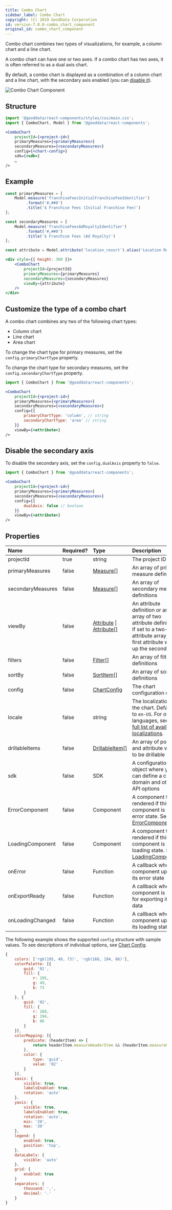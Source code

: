 ```yaml
---
title: Combo Chart
sidebar_label: Combo Chart
copyright: (C) 2019 GoodData Corporation
id: version-7.0.0-combo_chart_component
original_id: combo_chart_component
---
```


Combo chart combines two types of visualizations, for example, a column chart and a line chart.

A combo chart can have one or two axes. If a combo chart has two axes, it is often referred to as a dual axis chart.

By default, a combo chart is displayed as a combination of a column chart and a line chart, with the secondary axis enabled (you can [disable it](#disable-the-secondary-axis)).

![Combo Chart Component](assets/combo_chart.png "Combo Chart Component")

## Structure

```jsx
import '@gooddata/react-components/styles/css/main.css';
import { ComboChart, Model } from '@gooddata/react-components';

<ComboChart
    projectId={<project-id>}
    primaryMeasures={<primaryMeasures>}
    secondaryMeasures={<secondaryMeasures>}
    config={<chart-config>}
    sdk={<sdk>}
    …
/>
```

## Example

```jsx
const primaryMeasures = [
    Model.measure('franchiseFeesInitialFranchiseFeeIdentifier')
         .format('#,##0')
         .title('$ Franchise Fees (Initial Franchise Fee)')   
];

const secondaryMeasures = [
    Model.measure('franchiseFeesAdRoyaltyIdentifier')
         .format('#,##0')
         .title('$ Franchise Fees (Ad Royalty)')
];

const attribute = Model.attribute('location_resort').alias('Location Resort');

<div style={{ height: 300 }}>
    <ComboChart
        projectId={projectId}
        primaryMeasures={primaryMeasures}
        secondaryMeasures={secondaryMeasures}
        viewBy={attribute}
    />
</div>
```

## Customize the type of a combo chart

A combo chart combines any two of the following chart types:
* Column chart
* Line chart
* Area chart

To change the chart type for primary measures, set the `config.primaryChartType` property.

To change the chart type for secondary measures, set the `config.secondaryChartType` property.

```jsx
import { ComboChart } from '@gooddata/react-components';

<ComboChart
    projectId={<project-id>}
    primaryMeasures={<primaryMeasures>}
    secondaryMeasures={<secondaryMeasures>}
    config={{
        primaryChartType: 'column', // string
        secondaryChartType: 'area' // string
    }}
    viewBy={<attribute>}
/>
```

## Disable the secondary axis

To disable the secondary axis, set the `config.dualAxis` property to `false`.

```jsx
import { ComboChart } from '@gooddata/react-components';

<ComboChart
    projectId={<project-id>}
    primaryMeasures={<primaryMeasures>}
    secondaryMeasures={<secondaryMeasures>}
    config={{
        dualAxis: false // boolean
    }}
    viewBy={<attribute>}
/>
```

## Properties

| Name | Required? | Type | Description |
| :--- | :--- | :--- | :--- |
| projectId | true | string | The project ID |
| primaryMeasures | false | [Measure[]](afm.md#measure) | An array of primary measure definitions |
| secondaryMeasures | false | [Measure[]](afm.md#measure) | An array of secondary measure definitions |
| viewBy | false | [Attribute](afm.md#attribute) &#124; [Attribute[]](afm.md#attribute) | An attribute definition or an array of two attribute definitions. If set to a two-attribute array, the first attribute wraps up the second one. |
| filters | false | [Filter[]](filter_visual_components.md) | An array of filter definitions |
| sortBy | false | [SortItem[]](result_specification.md#sorting) | An array of sort definitions |
| config | false | [ChartConfig](15_props__chart_config.md) | The chart configuration object |
| locale | false | string | The localization of the chart. Defaults to `en-US`. For other languages, see the [full list of available localizations](https://github.com/gooddata/gooddata-react-components/tree/master/src/translations). |
| drillableItems | false | [DrillableItem[]](15_props__drillable_item.md) | An array of points and attribute values to be drillable |
| sdk | false | SDK | A configuration object where you can define a custom domain and other API options |
| ErrorComponent | false | Component | A component to be rendered if this component is in error state. See [ErrorComponent](15_props__error_component.md).|
| LoadingComponent | false | Component | A component to be rendered if this component is in loading state. See [LoadingComponent](loading_component.md).|
| onError | false | Function | A callback when the component updates its error state |
| onExportReady | false | Function | A callback when the component is ready for exporting its data |
| onLoadingChanged | false | Function | A callback when the component updates its loading state |

<!-- These internals are intentionally undocumented
| afterRender | false | Function | A callback after component is rendered |
| dataSource | false | DataSource class | A class that is used to resolve AFM |
| environment | false | string | An Internal property that changes behaviour in Analytical Designer and KPI Dashboards |
| height | false | number | Height of the component in pixels |
| pushData | false | Function | A callback after AFM is resolved |
-->

The following example shows the supported `config` structure with sample values. To see descriptions of individual options, see [Chart Config](15_props__chart_config.md).
```javascript
{
    colors: ['rgb(195, 49, 73)', 'rgb(168, 194, 86)'],
    colorPalette: [{
        guid: '01',
        fill: {
            r: 195,
            g: 49,
            b: 73
        }
    }, {
        guid: '02',
        fill: {
            r: 168,
            g: 194,
            b: 86
        }
    }],
    colorMapping: [{
        predicate: (headerItem) => {
            return headerItem.measureHeaderItem && (headerItem.measureHeaderItem.localIdentifier === 'm1_localIdentifier')
        },
        color: {
            type: 'guid',
            value: '02'
        }
    }],
    xaxis: {
        visible: true,
        labelsEnabled: true,
        rotation: 'auto'
    },
    yaxis: {
        visible: true,
        labelsEnabled: true,
        rotation: 'auto',
        min: '20',
        max: '30'
    },
    legend: {
        enabled: true,
        position: 'top',
    },
    dataLabels: {
        visible: 'auto'
    },
    grid: {
        enabled: true
    }
    separators: {
        thousand: ',',
        decimal: '.'
    }
}
```
